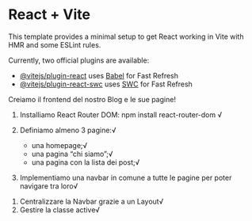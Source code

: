 # React + Vite

This template provides a minimal setup to get React working in Vite with HMR and some ESLint rules.

Currently, two official plugins are available:

- [@vitejs/plugin-react](https://github.com/vitejs/vite-plugin-react/blob/main/packages/plugin-react/README.md) uses [Babel](https://babeljs.io/) for Fast Refresh
- [@vitejs/plugin-react-swc](https://github.com/vitejs/vite-plugin-react-swc) uses [SWC](https://swc.rs/) for Fast Refresh



<!-- Esercizio -->
Creiamo il frontend del nostro Blog e le sue pagine!

1. Installiamo React Router DOM: npm install react-router-dom √
2. Definiamo almeno 3 pagine:√
    - una homepage;√
    - una pagina “chi siamo”;√
    - una pagina con la lista dei post;√
    
3. Implementiamo una navbar in comune a tutte le pagine per poter navigare tra loro√

<!-- Bonus -->
1. Centralizzare la Navbar grazie a un Layout√
2. Gestire la classe active√